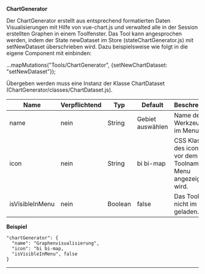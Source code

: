 **ChartGenerator**

Der ChartGenerator erstellt aus entsprechend formatierten Daten Visualisierungen mit Hilfe von vue-chart.js und verwalted alle in der Session erstellten Graphen in einem Toolfenster.
Das Tool kann angesprochen werden, indem der State newDataset im Store (stateChartGenerator.js) mit setNewDataset überschrieben wird. Dazu beispielsweise wie folgt in die eigene Component mit einbinden:

...mapMutations("Tools/ChartGenerator", {setNewChartDataset: "setNewDataset"});

Übergeben werden muss eine Instanz der Klasse ChartDataset (ChartGenerator/classes/ChartDataset.js).

|Name|Verpflichtend|Typ|Default|Beschreibung|
|----|-------------|---|-------|------------|
|name|nein|String|Gebiet auswählen|Name des Werkzeuges im Menu.|
|icon|nein|String|bi bi-map|CSS Klasse des icons, das vor dem Toolnamen im Menu angezeigt wird.|
|isVisibleInMenu|nein|Boolean|false|Das Tool wird nicht im Menü geladen.|

**Beispiel**
```
"chartGenerator": {
  "name": "Graphenvisualisierung",
  "icon": "bi bi-map,
  "isVisibleInMenu", false
}
```

***
